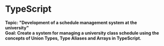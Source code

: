 # TypeScript
**Topic: "Development of a schedule management system at the university"<br>
Goal: Create a system for managing a university class schedule using the concepts of Union Types, Type Aliases and Arrays in TypeScript.**
